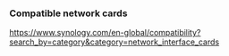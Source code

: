 ### Compatible network cards

https://www.synology.com/en-global/compatibility?search_by=category&category=network_interface_cards
